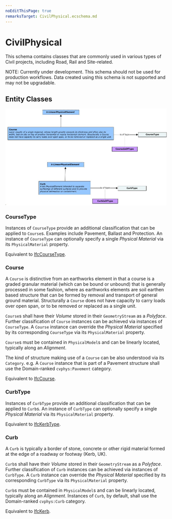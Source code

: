 ```yaml
---
noEditThisPage: true
remarksTarget: CivilPhysical.ecschema.md
---
```


# CivilPhysical

This schema contains classes that are commonly used in various types of Civil projects, including Road, Rail and Site-related.

NOTE: Currently under development. This schema should not be used for production workflows. Data created using this schema is not supported and may not be upgradable.

## Entity Classes

![CivilPhysical](./media/CivilPhysical-classes.png)

### CourseType

Instances of `CourseType` provide an additional classification that can be applied to `Course`s. Examples include Pavement, Ballast and Protection. An instance of `CourseType` can optionally specify a single *Physical Material* via its `PhysicalMaterial` property.

Equivalent to [IfcCourseType](https://standards.buildingsmart.org/IFC/DEV/IFC4_3/RC2/HTML/link/ifccoursetype.htm).

### Course

A `Course` is distinctive from an earthworks element in that a course is a graded granular material (which can be bound or unbound) that is generally processed in some fashion, where as earthworks elements are soil earthen based structure that can be formed by removal and transport of general ground material. Structurally a `Course` does not have capacity to carry loads over open span, or to be removed or replaced as a single unit.

`Course`s shall have their *Volume* stored in their `GeometryStream` as a *Polyface*. Further classification of `Course` instances can be achieved via instances of `CourseType`. A `Course` instance can override the *Physical Material* specified by its corresponding `CourseType` via its `PhysicalMaterial` property.

`Course`s must be contained in `PhysicalModel`s and can be linearly located, typically along an *Alignment*.

The kind of structure making use of a `Course` can be also understood via its `Category`. e.g. A `Course` instance that is part of a Pavement structure shall use the Domain-ranked `cvphys:Pavement` category.

Equivalent to [IfcCourse](https://standards.buildingsmart.org/IFC/DEV/IFC4_3/RC2/HTML/link/ifccourse.htm).

### CurbType

Instances of `CurbType` provide an additional classification that can be applied to `Curb`s. An instance of `CurbType` can optionally specify a single *Physical Material* via its `PhysicalMaterial` property.

Equivalent to [IfcKerbType](https://standards.buildingsmart.org/IFC/DEV/IFC4_3/RC2/HTML/link/ifckerbtype.htm).

### Curb

A `Curb` is typically a border of stone, concrete or other rigid material formed at the edge of a roadway or footway (Kerb, UK).

`Curb`s shall have their *Volume* stored in their `GeometryStream` as a *Polyface*. Further classification of `Curb` instances can be achieved via instances of `CurbType`. A `Curb` instance can override the *Physical Material* specified by its corresponding `CurbType` via its `PhysicalMaterial` property.

`Curb`s must be contained in `PhysicalModel`s and can be linearly located, typically along an *Alignment*. Instances of `Curb`, by default, shall use the Domain-ranked `cvphys:Curb` category.

Equivalent to [IfcKerb](https://standards.buildingsmart.org/IFC/DEV/IFC4_3/RC2/HTML/link/ifckerb.htm).